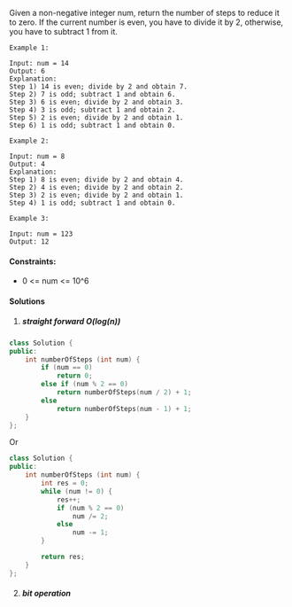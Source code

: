 Given a non-negative integer num, return the number of steps to reduce it to zero. If the current number is even, you have to divide it by 2, otherwise, you have to subtract 1 from it.

 

```
Example 1:

Input: num = 14
Output: 6
Explanation: 
Step 1) 14 is even; divide by 2 and obtain 7. 
Step 2) 7 is odd; subtract 1 and obtain 6.
Step 3) 6 is even; divide by 2 and obtain 3. 
Step 4) 3 is odd; subtract 1 and obtain 2. 
Step 5) 2 is even; divide by 2 and obtain 1. 
Step 6) 1 is odd; subtract 1 and obtain 0.

Example 2:

Input: num = 8
Output: 4
Explanation: 
Step 1) 8 is even; divide by 2 and obtain 4. 
Step 2) 4 is even; divide by 2 and obtain 2. 
Step 3) 2 is even; divide by 2 and obtain 1. 
Step 4) 1 is odd; subtract 1 and obtain 0.

Example 3:

Input: num = 123
Output: 12
```

 

#### Constraints:

-    0 <= num <= 10^6


#### Solutions


1. ##### straight forward O(log(n))

```c++
class Solution {
public:
    int numberOfSteps (int num) {
        if (num == 0)
            return 0;
        else if (num % 2 == 0)
            return numberOfSteps(num / 2) + 1;
        else
            return numberOfSteps(num - 1) + 1;
    }
};
```

Or

```c++
class Solution {
public:
    int numberOfSteps (int num) {
        int res = 0;
        while (num != 0) {
            res++;
            if (num % 2 == 0)
                num /= 2;
            else
                num -= 1;
        }

        return res;
    }
};
```


2. ##### bit operation

